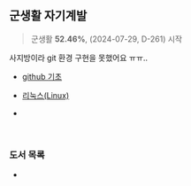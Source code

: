 ## 군생활 자기계발
>군생활 __52.46%__,  (2024-07-29,  D-261) 시작

사지방이라 git 환경 구현을 못했어요 ㅠㅠ..

  - [github 기초](https://github.com/ckrhehfl/study/tree/main/github)

  - [리눅스(Linux)](https://github.com/ckrhehfl/study/tree/main/Linux)

  -
<br>

### 도서 목록

  - []()

 

